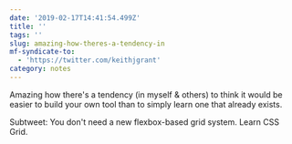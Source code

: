 ```yaml
---
date: '2019-02-17T14:41:54.499Z'
title: ''
tags: ''
slug: amazing-how-theres-a-tendency-in
mf-syndicate-to:
  - 'https://twitter.com/keithjgrant'
category: notes
---
```

Amazing how there&#39;s a tendency (in myself &amp; others) to think it would be easier to build your own tool than to simply learn one that already exists.

Subtweet: You don&#39;t need a new flexbox-based grid system. Learn CSS Grid.

